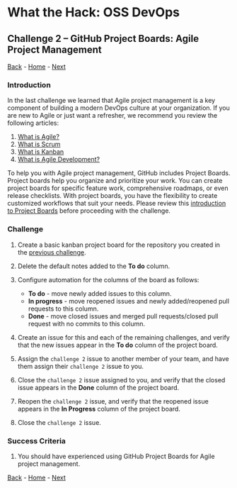 # What the Hack: OSS DevOps 

## Challenge 2 – GitHub Project Boards: Agile Project Management
[Back](challenge01.md) - [Home](../../readme.md) - [Next](challenge03.md)

### Introduction

In the last challenge we learned that Agile project management is a key component of building a modern DevOps culture at your organization. If you are new to Agile or just want a refresher, we recommend you review the following articles:

1. [What is Agile?](https://docs.microsoft.com/en-us/azure/devops/learn/agile/what-is-agile)
2. [What is Scrum](https://docs.microsoft.com/en-us/azure/devops/learn/agile/what-is-scrum)
3. [What is Kanban](https://docs.microsoft.com/en-us/azure/devops/learn/agile/what-is-kanban)
4. [What is Agile Development?](https://docs.microsoft.com/en-us/azure/devops/learn/agile/what-is-agile-development)

To help you with Agile project management, GitHub includes Project Boards. Project boards help you organize and prioritize your work. You can create project boards for specific feature work, comprehensive roadmaps, or even release checklists. With project boards, you have the flexibility to create customized workflows that suit your needs. Please review this [introduction to Project Boards](https://help.github.com/en/articles/about-project-boards) before proceeding with the challenge.

### Challenge

1. Create a basic kanban project board for the repository you created in the [previous challenge](challenge01.md).

2. Delete the default notes added to the **To do** column.

3. Configure automation for the columns of the board as follows:
   - **To do** - move newly added issues to this column.
   - **In progress** - move reopened issues and newly added/reopened pull requests to this column.
   - **Done** - move closed issues and merged pull requests/closed pull request with no commits to this column.

4. Create an issue for this and each of the remaining challenges, and verify that the new issues appear in the **To do** column of the project board.

6. Assign the `challenge 2` issue to another member of your team, and have them assign their `challenge 2` issue to you.

7. Close the `challenge 2` issue assigned to you, and verify that the closed issue appears in the **Done** column of the project board.

9. Reopen the `challenge 2` issue, and verify that the reopened issue appears in the **In Progress** column of the project board.

11. Close the `challenge 2` issue.

### Success Criteria

1. You should have experienced using GitHub Project Boards for Agile project management.

[Back](challenge01.md) - [Home](../../readme.md) - [Next](challenge03.md)

